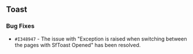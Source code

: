 ## Toast

### Bug Fixes

- `#I348947` - The issue with "Exception is raised when switching between the pages with SfToast Opened" has been resolved.